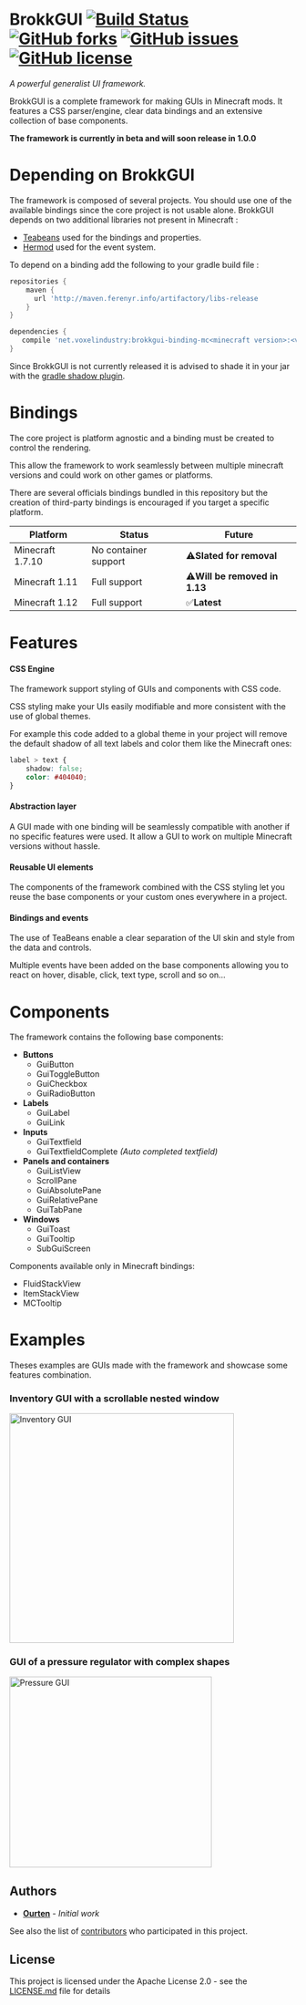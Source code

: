 # BrokkGUI [![Build Status](https://img.shields.io/travis/VoxelIndustry/BrokkGUI.svg?style=flat-square)](https://travis-ci.org/VoxelIndustry/BrokkGUI) [![GitHub forks](https://img.shields.io/github/forks/voxelindustry/BrokkGUI.svg)](https://github.com/voxelindustry/BrokkGUI/network) [![GitHub issues](https://img.shields.io/github/issues/voxelindustry/BrokkGUI.svg)](https://github.com/voxelindustry/BrokkGUI/issues) [![GitHub license](https://img.shields.io/github/license/voxelindustry/BrokkGUI.svg)](https://github.com/voxelindustry/BrokkGUI/blob/master/LICENSE)

_A powerful generalist UI framework._

BrokkGUI is a complete framework for making GUIs in Minecraft mods. It features a CSS parser/engine, clear data bindings and an extensive collection of base components.

**The framework is currently in beta and will soon release in 1.0.0**

# Depending on BrokkGUI
The framework is composed of several projects. You should use one of the available bindings since the core project is not usable alone.
BrokkGUI depends on two additional libraries not present in Minecraft :
* [Teabeans](https://github.com/Ourten/TeaBeans) used for the bindings and properties.
* [Hermod](https://github.com/VoxelIndustry/Hermod) used for the event system.

To depend on a binding add the following to your gradle build file :
```gradle
repositories {
    maven {
      url 'http://maven.ferenyr.info/artifactory/libs-release
    }
}

dependencies {
   compile 'net.voxelindustry:brokkgui-binding-mc<minecraft version>:<version number>'
}
```

Since BrokkGUI is not currently released it is advised to shade it in your jar with the [gradle shadow plugin](https://github.com/johnrengelman/shadow).

# Bindings
The core project is platform agnostic and a binding must be created to control the rendering.

This allow the framework to work seamlessly between multiple minecraft versions and could work on other games or platforms.

There are several officials bindings bundled in this repository but the creation of third-party bindings is encouraged if you target a specific platform.

| Platform      | Status    | Future    |
| ------------- | --------- | --------- |
| Minecraft 1.7.10 | No container support | :warning:**Slated for removal** |
| Minecraft 1.11 | Full support | :warning:**Will be removed in 1.13** |
| Minecraft 1.12 | Full support | :white_check_mark:**Latest** |

# Features
#### CSS Engine
The framework support styling of GUIs and components with CSS code.

CSS styling make your UIs easily modifiable and more consistent with the use of global themes.

For example this code added to a global theme in your project will remove the default shadow of all text labels and color them like the Minecraft ones:
```css
label > text {
    shadow: false;
    color: #404040;
}
``` 
#### Abstraction layer
A GUI made with one binding will be seamlessly compatible with another if no specific features were used.
It allow a GUI to work on multiple Minecraft versions without hassle.

#### Reusable UI elements
The components of the framework combined with the CSS styling let you reuse the base components or your custom ones everywhere in a project.

#### Bindings and events
The use of TeaBeans enable a clear separation of the UI skin and style from the data and controls.

Multiple events have been added on the base components allowing you to react on hover, disable, click, text type, scroll and so on...

# Components
The framework contains the following base components:
* **Buttons**
  * GuiButton
  * GuiToggleButton
  * GuiCheckbox
  * GuiRadioButton
* **Labels**
  * GuiLabel
  * GuiLink
* **Inputs**
  * GuiTextfield
  * GuiTextfieldComplete _(Auto completed textfield)_
* **Panels and containers**  
  * GuiListView
  * ScrollPane
  * GuiAbsolutePane
  * GuiRelativePane
  * GuiTabPane
* **Windows**
  * GuiToast
  * GuiTooltip
  * SubGuiScreen

Components available only in Minecraft bindings:
* FluidStackView
* ItemStackView
* MCTooltip

# Examples
Theses examples are GUIs made with the framework and showcase some features combination.
### Inventory GUI with a scrollable nested window
<img src="http://i.ferenyr.info/images/storage/provider.gif" alt="Inventory GUI" width="393.5" height="402.5">

### GUI of a pressure regulator with complex shapes
<img src="http://i.ferenyr.info/images/storage/steamvent.gif" alt="Pressure GUI" width="354.5" height="334.5">

## Authors

* **[Ourten](https://github.com/Ourten)** - *Initial work*

See also the list of [contributors](https://github.com/voxelindustry/brokkgui/contributors) who participated in this project.

## License

This project is licensed under the Apache License 2.0 - see the [LICENSE.md](LICENSE.md) file for details